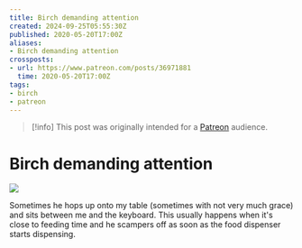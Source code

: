```yaml
---
title: Birch demanding attention
created: 2024-09-25T05:55:30Z
published: 2020-05-20T17:00Z
aliases:
- Birch demanding attention
crossposts:
- url: https://www.patreon.com/posts/36971881
  time: 2020-05-20T17:00Z
tags:
- birch
- patreon
---
```


> [!info]
> This post was originally intended for a [Patreon](../tags/patreon.md) audience.

# Birch demanding attention

![](202005201700-birch.png)

Sometimes he hops up onto my table (sometimes with not very much grace) and sits between me and the keyboard. This usually happens when it's close to feeding time and he scampers off as soon as the food dispenser starts dispensing.
